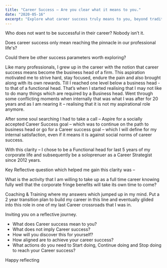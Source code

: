 ```yaml
---
title: "Career Success – Are you clear what it means to you."
date: "2020-05-16"
excerpt: "Explore what career success truly means to you, beyond traditional definitions, and how to align your path with your personal aspirations."
---
```


Who does not want to be successful in their career? Nobody isn’t it. 

Does career success only mean reaching the pinnacle in our professional life's? 

Could there be other success parameters worth exploring?

Like many professionals, I grew up in the career with the notion that career success means become the business head of a firm.   This aspiration motivated me to strive hard, stay focused, endure the pain and also brought along with its own rewards.   Till I reached one level below a business head - to that of a functional head.    That’s when I started realising that I may not like to do many things which are required by a Business head.   Went through some conflicting moments when internally that was what I was after for 20 years and as I am nearing it – realising that it is not my aspirational role anymore.

After some soul searching I had to take a call – Aspire for a socially accepted Career Success goal – which was to continue on the path to business head or go for a Career success goal – which I will define for my internal satisfaction, even if it means it is against social norms of career success.

With this clarity – I chose to be a Functional head for last 5 years of my corporate life and subsequently be a soloprenuer as a Career Strategist since 2012 years. 

Key Reflective question which helped me gain this clarity was –

What is the activity that I am willing to take up as a full time career knowing fully well that the corporate fringe benefits will take its own time to come?  

Coaching & Training where my answers which jumped up in my mind.   Put a 2 year transition plan to build my career in this line and eventually glided into this role in one of my last Career crossroads that I was in.

Inviting you on a reflective journey.

*   What does Career success mean to you?
*   What does not imply Career success?
*   How will you discover this for yourself?
*   How aligned are to achieve your career success?
*   What actions do you need to Start doing, Continue doing and Stop doing to reach your Career success?

Happy reflecting
